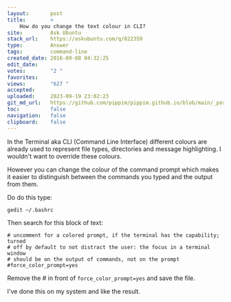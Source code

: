 ```yaml
---
layout:       post
title:        >
    How do you change the text colour in CLI?
site:         Ask Ubuntu
stack_url:    https://askubuntu.com/q/822359
type:         Answer
tags:         command-line
created_date: 2016-09-08 04:32:25
edit_date:    
votes:        "2 "
favorites:    
views:        "627 "
accepted:     
uploaded:     2023-09-19 23:02:23
git_md_url:   https://github.com/pippim/pippim.github.io/blob/main/_posts/2016/2016-09-08-How-do-you-change-the-text-colour-in-CLI_.md
toc:          false
navigation:   false
clipboard:    false
---
```


In the Terminal aka CLI (Command Line Interface) different colours are already used to represent file types, directories and message highlighting. I wouldn't want to override these colours.

However you can change the colour of the command prompt which makes it easier to distinguish between the commands you typed and the output from them.

Do do this type:

``` 
gedit ~/.bashrc
```

Then search for this block of text:

``` 
# uncomment for a colored prompt, if the terminal has the capability; turned
# off by default to not distract the user: the focus in a terminal window
# should be on the output of commands, not on the prompt
#force_color_prompt=yes
```

Remove the # in front of `force_color_prompt=yes` and save the file.

I've done this on my system and like the result.
